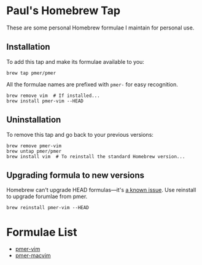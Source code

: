 # Paul's Homebrew Tap

These are some personal Homebrew formulae I maintain for personal use.

## Installation

To add this tap and make its formulae available to you:

```
brew tap pmer/pmer
```

All the formulae names are prefixed with `pmer-` for easy recognition.

```
brew remove vim  # If installed...
brew install pmer-vim --HEAD
```

## Uninstallation

To remove this tap and go back to your previous versions:

```
brew remove pmer-vim
brew untap pmer/pmer
brew install vim  # To reinstall the standard Homebrew version...
```

## Upgrading formula to new versions

Homebrew can't upgrade HEAD formulas—it's [a known issue](
https://github.com/Homebrew/legacy-homebrew/issues/13197).
Use reinstall to upgrade forumlae from pmer.

```
brew reinstall pmer-vim --HEAD
```

# Formulae List

- [pmer-vim](https://github.com/pmer/vim)
- [pmer-macvim](https://github.com/pmer/macvim)

